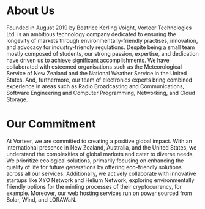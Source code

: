 # About Us
Founded in August 2019 by Beatrice Kerling Voight, Vorteer Technologies Ltd. is an ambitious technology company dedicated to ensuring the longevity of markets through environmentally-friendly practises, innovation, and advocacy for industry-friendly regulations. Despite being a small team mostly composed of students, our strong passion, expertise, and dedication have driven us to achieve significant accomplishments. We have collaborated with esteemed organisations such as the Meteorological Service of New Zealand and the National Weather Service in the United States. And, furthermore, our team of electronics experts bring combined experience in areas such as Radio Broadcasting and Communications, Software Engineering and Computer Programming, Networking, and Cloud Storage.

# Our Commitment
At Vorteer, we are committed to creating a positive global impact. With an international presence in New Zealand, Australia, and the United States, we understand the complexities of global markets and cater to diverse needs. We prioritize ecological solutions, primarily focusing on enhancing the quality of life for future generations by offering eco-friendly solutions across all our services. Additionally, we actively collaborate with innovative startups like XYO Network and Helium Network, exploring environmentally friendly options for the minting processes of their cryptocurrency, for example. Moreover, our web hosting services run on power sourced from Solar, Wind, and LORAWaN.
